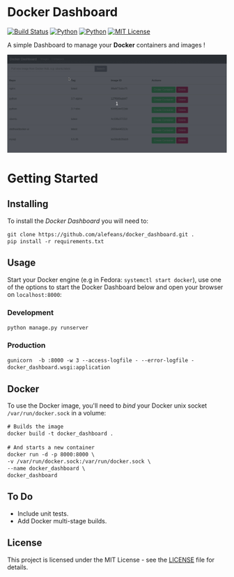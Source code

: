 # Docker Dashboard
[![Build Status](https://travis-ci.org/alefeans/docker_dashboard.svg?branch=master)](https://travis-ci.org/alefeans/docker_dashboard) [![Python](https://img.shields.io/badge/python-3.7-blue.svg)]() [![Python](https://img.shields.io/badge/python-3.6-blue.svg)]() [![MIT License](https://img.shields.io/badge/license-MIT-007EC7.svg?style=flat)](/LICENSE)

A simple Dashboard to manage your **Docker** containers and images !

![](/imgs/dashboard_usage.gif)

# Getting Started

## Installing

To install the _Docker Dashboard_ you will need to:

```
git clone https://github.com/alefeans/docker_dashboard.git .
pip install -r requirements.txt
```

## Usage

Start your Docker engine (e.g in Fedora: `systemctl start docker`), use one of the options to start the Docker Dashboard below and open your browser on `localhost:8000`:

### Development

```
python manage.py runserver
```

### Production

```
gunicorn  -b :8000 -w 3 --access-logfile - --error-logfile - docker_dashboard.wsgi:application
```

## Docker

To use the Docker image, you'll need to _bind_ your Docker unix socket `/var/run/docker.sock` in a volume:

```
# Builds the image
docker build -t docker_dashboard .

# And starts a new container
docker run -d -p 8000:8000 \
-v /var/run/docker.sock:/var/run/docker.sock \
--name docker_dashboard \
docker_dashboard
```

## To Do

- Include unit tests.
- Add Docker multi-stage builds.

## License

This project is licensed under the MIT License - see the [LICENSE](LICENSE) file for details.
